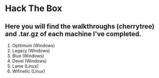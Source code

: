 # Hack The Box 

## Here you will find the walkthroughs (cherrytree) and .tar.gz of each machine I've completed.

1. Opttimum (Windows)
2. Legacy (Windows)
3. Blue (Windows)
4. Devel (Windows)
5. Lame (Linux)
6. Wifinetic (Linux)
